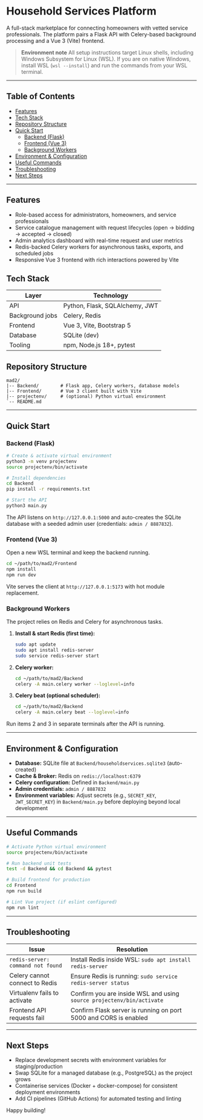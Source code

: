 ﻿# Household Services Platform

A full-stack marketplace for connecting homeowners with vetted service professionals. The platform pairs a Flask API with Celery-based background processing and a Vue 3 (Vite) frontend.

> **Environment note**
> All setup instructions target Linux shells, including Windows Subsystem for Linux (WSL). If you are on native Windows, install WSL (`wsl --install`) and run the commands from your WSL terminal.

---

## Table of Contents
- [Features](#features)
- [Tech Stack](#tech-stack)
- [Repository Structure](#repository-structure)
- [Quick Start](#quick-start)
  - [Backend (Flask)](#backend-flask)
  - [Frontend (Vue 3)](#frontend-vue-3)
  - [Background Workers](#background-workers)
- [Environment & Configuration](#environment--configuration)
- [Useful Commands](#useful-commands)
- [Troubleshooting](#troubleshooting)
- [Next Steps](#next-steps)

---

## Features
- Role-based access for administrators, homeowners, and service professionals
- Service catalogue management with request lifecycles (open -> bidding -> accepted -> closed)
- Admin analytics dashboard with real-time request and user metrics
- Redis-backed Celery workers for asynchronous tasks, exports, and scheduled jobs
- Responsive Vue 3 frontend with rich interactions powered by Vite

## Tech Stack
| Layer | Technology |
|-------|------------|
| API | Python, Flask, SQLAlchemy, JWT |
| Background jobs | Celery, Redis |
| Frontend | Vue 3, Vite, Bootstrap 5 |
| Database | SQLite (dev) |
| Tooling | npm, Node.js 18+, pytest |

## Repository Structure
```
mad2/
|-- Backend/        # Flask app, Celery workers, database models
|-- Frontend/       # Vue 3 client built with Vite
|-- projectenv/     # (optional) Python virtual environment
`-- README.md
```

---

## Quick Start

### Backend (Flask)
```bash
# Create & activate virtual environment
python3 -m venv projectenv
source projectenv/bin/activate

# Install dependencies
cd Backend
pip install -r requirements.txt

# Start the API
python3 main.py
```
The API listens on `http://127.0.0.1:5000` and auto-creates the SQLite database with a seeded admin user (credentials: `admin / 8887832`).

### Frontend (Vue 3)
Open a new WSL terminal and keep the backend running.
```bash
cd ~/path/to/mad2/Frontend
npm install
npm run dev
```
Vite serves the client at `http://127.0.0.1:5173` with hot module replacement.

### Background Workers
The project relies on Redis and Celery for asynchronous tasks.

1. **Install & start Redis (first time):**
   ```bash
   sudo apt update
   sudo apt install redis-server
   sudo service redis-server start
   ```
2. **Celery worker:**
   ```bash
   cd ~/path/to/mad2/Backend
   celery -A main.celery worker --loglevel=info
   ```
3. **Celery beat (optional scheduler):**
   ```bash
   cd ~/path/to/mad2/Backend
   celery -A main.celery beat --loglevel=info
   ```
Run items 2 and 3 in separate terminals after the API is running.

---

## Environment & Configuration
- **Database:** SQLite file at `Backend/householdservices.sqlite3` (auto-created)
- **Cache & Broker:** Redis on `redis://localhost:6379`
- **Celery configuration:** Defined in `Backend/main.py`
- **Admin credentials:** `admin / 8887832`
- **Environment variables:** Adjust secrets (e.g., `SECRET_KEY`, `JWT_SECRET_KEY`) in `Backend/main.py` before deploying beyond local development

---

## Useful Commands
```bash
# Activate Python virtual environment
source projectenv/bin/activate

# Run backend unit tests
test -d Backend && cd Backend && pytest

# Build frontend for production
cd Frontend
npm run build

# Lint Vue project (if eslint configured)
npm run lint
```

---

## Troubleshooting
| Issue | Resolution |
|-------|------------|
| `redis-server: command not found` | Install Redis inside WSL: `sudo apt install redis-server` |
| Celery cannot connect to Redis | Ensure Redis is running: `sudo service redis-server status` |
| Virtualenv fails to activate | Confirm you are inside WSL and using `source projectenv/bin/activate` |
| Frontend API requests fail | Confirm Flask server is running on port 5000 and CORS is enabled |

---

## Next Steps
- Replace development secrets with environment variables for staging/production
- Swap SQLite for a managed database (e.g., PostgreSQL) as the project grows
- Containerise services (Docker + docker-compose) for consistent deployment environments
- Add CI pipelines (GitHub Actions) for automated testing and linting

Happy building!
